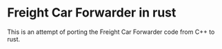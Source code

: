 # Freight Car Forwarder in rust

This is an attempt of porting the Freight Car Forwarder code from C++ to rust.
